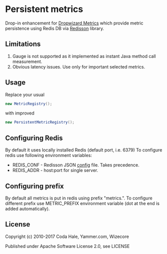 # Persistent metrics

Drop-in enhancement for [Dropwizard Metrics](http://metrics.dropwizard.io/) which provide metric persistence using Redis DB via [Redisson](https://github.com/redisson/redisson) library.

## Limitations

  1. Gauge is not supported as it implemented as instant Java method call measurement.
  2. Obvious latency issues. Use only for important selected metrics.

## Usage

Replace your usual
```java 
new MetricRegistry();
```

with improved

```java
new PersistentMetricRegistry();
```

## Configuring Redis

By default it uses locally installed Redis (default port, i.e. 6379)
To configure redis use following environment variables:

  * REDIS_CONF - Redisson JSON [config](https://github.com/redisson/redisson/wiki/2.-Configuration#221-jsonyaml-file-based-configuration) file. Takes precedence.
  * REDIS_ADDR - host:port for single server.

## Configuring prefix

By default all metrics is put in redis using prefix "metrics.".
To configure different prefix use METRIC_PREFIX environment variable (dot at the end is added automatically).

## License

Copyright (c) 2010-2017 Coda Hale, Yammer.com, Wizecore

Published under Apache Software License 2.0, see LICENSE
